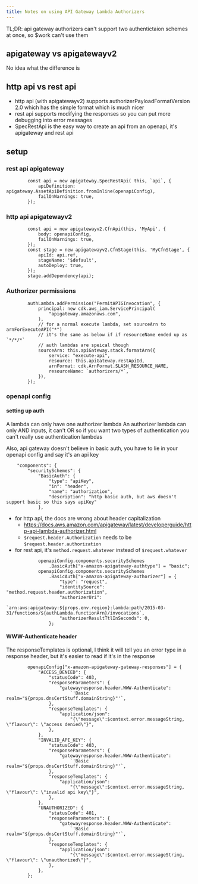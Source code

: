 ```yaml
---
title: Notes on using API Gateway Lambda Authorizers
---
```


TL;DR: api gateway authorizers can't support two authentictaion schemes at once, so $work can't use them

## apigateway vs apigatewayv2
No idea what the difference is

## http api vs rest api
* http api (with apigatewayv2) supports authorizerPayloadFormatVersion 2.0 which has the simple format which is much nicer
* rest api supports modifying the responses so you can put more debugging into error messages
* SpecRestApi is the easy way to create an api from an openapi, it's apigateway and rest api

## setup
### rest api apigateway
```
        const api = new apigateway.SpecRestApi( this, `api`, {
            apiDefinition: apigateway.AssetApiDefinition.fromInline(openapiConfig),
            failOnWarnings: true,
        });
```

### http api apigatewayv2
```
        const api = new apigatewayv2.CfnApi(this, 'MyApi', {
            body: openapiConfig,
            failOnWarnings: true,
        });
        const stage = new apigatewayv2.CfnStage(this, 'MyCfnStage', {
            apiId: api.ref,
            stageName: '$default',
            autoDeploy: true,
        });
        stage.addDependency(api);
```


### Authorizer permissions
```
        authLambda.addPermission("PermitAPIGInvocation", {
            principal: new cdk.aws_iam.ServicePrincipal(
                "apigateway.amazonaws.com",
            ),
            // for a normal execute lambda, set sourceArn to arnForExecuteAPI("*")
            // it's the same as below if if resourceName ended up as `*/*/*`
            // auth lambdas are speical though
            sourceArn: this.apiGateway.stack.formatArn({
                service: "execute-api",
                resource: this.apiGateway.restApiId,
                arnFormat: cdk.ArnFormat.SLASH_RESOURCE_NAME,
                resourceName: `authorizers/*`,
            }),
        });
```

### openapi config

#### setting up auth
A lambda can only have one authorizer lambda
An authorizer lambda can only AND inputs, it can't OR so if you want two types of authentication you can't really use authentication lambdas

Also, api gateway doesn't believe in basic auth, you have to lie in your openapi config and say it's an api key
```
    "components": {
        "securitySchemes": {
            "BasicAuth": {
                "type": "apiKey",
                "in": "header",
                "name": "authorization",
                "description": "http basic auth, but aws doesn't support basic so this says apiKey"
            },
```



* for http api, the docs are wrong about header capitalization
  * https://docs.aws.amazon.com/apigateway/latest/developerguide/http-api-lambda-authorizer.html
  * `$request.header.Authorization` needs to be `$request.header.authorization`
* for rest api, it's `method.request.whatever` instead of `$request.whatever`

```
            openapiConfig.components.securitySchemes
                .BasicAuth["x-amazon-apigateway-authtype"] = "basic";
            openapiConfig.components.securitySchemes
                .BasicAuth["x-amazon-apigateway-authorizer"] = {
                    "type": "request",
                    "identitySource": "method.request.header.authorization",
                    "authorizerUri":
                        `arn:aws:apigateway:${props.env.region}:lambda:path/2015-03-31/functions/${authLambda.functionArn}/invocations`,
                    "authorizerResultTtlInSeconds": 0,
                };
```

#### WWW-Authenticate header
The responseTemplates is optional, I think it will tell you an error type in a response header, but it's easier to read if it's in the response
```
        openapiConfig["x-amazon-apigateway-gateway-responses"] = {
            "ACCESS_DENIED": {
                "statusCode": 403,
                "responseParameters": {
                    "gatewayresponse.header.WWW-Authenticate":
                        `'Basic realm="${props.dnsCertStuff.domainString}"'`,
                },
                "responseTemplates": {
                    "application/json":
                        "{\"message\":$context.error.messageString, \"flavour\": \"access denied\"}",
                },
            },
            "INVALID_API_KEY": {
                "statusCode": 403,
                "responseParameters": {
                    "gatewayresponse.header.WWW-Authenticate":
                        `'Basic realm="${props.dnsCertStuff.domainString}"'`,
                },
                "responseTemplates": {
                    "application/json":
                        "{\"message\":$context.error.messageString, \"flavour\": \"invalid api key\"}",
                },
            },
            "UNAUTHORIZED": {
                "statusCode": 401,
                "responseParameters": {
                    "gatewayresponse.header.WWW-Authenticate":
                        `'Basic realm="${props.dnsCertStuff.domainString}"'`,
                },
                "responseTemplates": {
                    "application/json":
                        "{\"message\":$context.error.messageString, \"flavour\": \"unauthorized\"}",
                },
            },
        };
```

